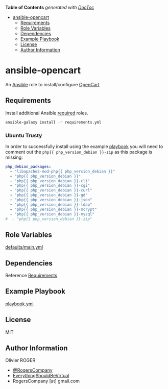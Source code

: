 <!-- START doctoc generated TOC please keep comment here to allow auto update -->

<!-- DON'T EDIT THIS SECTION, INSTEAD RE-RUN doctoc TO UPDATE -->

**Table of Contents**  _generated with [DocToc](https://github.com/thlorenz/doctoc)_

-   [ansible-opencart](#ansible-opencart)
    -   [Requirements](#requirements)
    -   [Role Variables](#role-variables)
    -   [Dependencies](#dependencies)
    -   [Example Playbook](#example-playbook)
    -   [License](#license)
    -   [Author Information](#author-information)

<!-- END doctoc generated TOC please keep comment here to allow auto update -->

# ansible-opencart

An [Ansible](https://www.ansible.com) role to install/configure [OpenCart](https://www.opencart.com/)

## Requirements

Install additional Ansible [required](requirements.yml) roles.

```bash
ansible-galaxy install -r requirements.yml
```

### Ubuntu Trusty

In order to successfully install using the example [playbook](playbook.yml) you
will need to comment out the `php{{ php_version_debian }}-zip` as this package is missing:

```yaml
php_debian_packages:
  - "libapache2-mod-php{{ php_version_debian }}"
  - "php{{ php_version_debian }}"
  - "php{{ php_version_debian }}-cli"
  - "php{{ php_version_debian }}-cgi"
  - "php{{ php_version_debian }}-curl"
  - "php{{ php_version_debian }}-gd"
  - "php{{ php_version_debian }}-json"
  - "php{{ php_version_debian }}-ldap"
  - "php{{ php_version_debian }}-mcrypt"
  - "php{{ php_version_debian }}-mysql"
#  - "php{{ php_version_debian }}-zip"
```

## Role Variables

[defaults/main.yml](defaults/main.yml)

## Dependencies

Reference [Requirements](#requirements)

## Example Playbook

[playbook.yml](playbook.yml)

## License

MIT

## Author Information

Olivier ROGER

-   [@RogersCompany](https://www.twitter.com/RogersCompany)
-   [EverythingShouldBeVirtual](http://everythingshouldbevirtual.com)
-   RogersCompany [at] gmail.com

